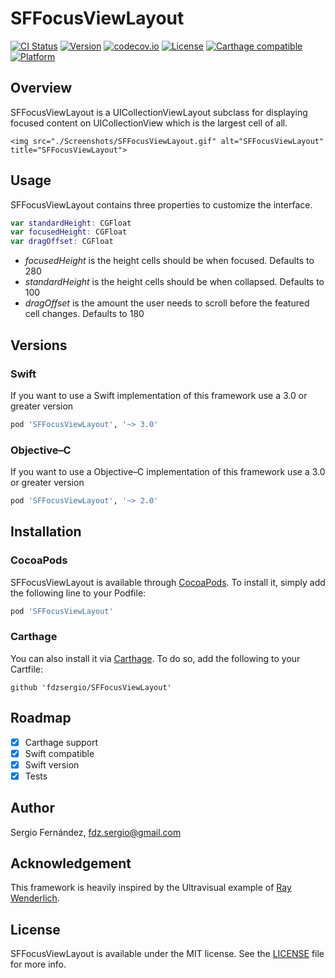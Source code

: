 # SFFocusViewLayout

[![CI Status](http://img.shields.io/travis/fdzsergio/SFFocusViewLayout.svg?style=flat)](https://travis-ci.org/fdzsergio/SFFocusViewLayout)
[![Version](https://img.shields.io/cocoapods/v/SFFocusViewLayout.svg?style=flat)](http://cocoapods.org/pods/SFFocusViewLayout)
[![codecov.io](https://img.shields.io/codecov/c/github/fdzsergio/SFFocusViewLayout.svg)](http://codecov.io/github/fdzsergio/SFFocusViewLayout)
[![License](https://img.shields.io/cocoapods/l/SFFocusViewLayout.svg?style=flat)](http://cocoapods.org/pods/SFFocusViewLayout)
[![Carthage compatible](https://img.shields.io/badge/Carthage-compatible-4BC51D.svg?style=flat)](https://github.com/Carthage/Carthage)
[![Platform](https://img.shields.io/cocoapods/p/SFFocusViewLayout.svg?style=flat)](http://cocoapods.org/pods/SFFocusViewLayout)

## Overview
SFFocusViewLayout is a UICollectionViewLayout subclass for displaying focused content on UICollectionView which is the largest cell of all.

<p align="center" >
  
	<img src="./Screenshots/SFFocusViewLayout.gif" alt="SFFocusViewLayout" title="SFFocusViewLayout">

</p>

## Usage

SFFocusViewLayout contains three properties to customize the interface.

```swift
var standardHeight: CGFloat
var focusedHeight: CGFloat
var dragOffset: CGFloat
```

- _focusedHeight_ is the height cells should be when focused.  Defaults to 280
- _standardHeight_ is the height cells should be when collapsed.  Defaults to 100
- _dragOffset_ is the amount the user needs to scroll before the featured cell changes. Defaults to 180


## Versions

### Swift
If you want to use a Swift implementation of this framework use a 3.0 or greater version

```ruby
pod 'SFFocusViewLayout', '~> 3.0'
```

### Objective–C
If you want to use a Objective–C implementation of this framework use a 3.0 or greater version

```ruby
pod 'SFFocusViewLayout', '~> 2.0'
```

## Installation

### CocoaPods

SFFocusViewLayout is available through [CocoaPods](http://cocoapods.org). To install
it, simply add the following line to your Podfile:

```ruby
pod 'SFFocusViewLayout'
```
### Carthage

You can also install it via [Carthage](https://github.com/Carthage/Carthage). To do so, add the following to your Cartfile:

```terminal
github 'fdzsergio/SFFocusViewLayout'
```

## Roadmap
- [x] Carthage support
- [x] Swift compatible
- [x] Swift version
- [x] Tests

## Author

Sergio Fernández, fdz.sergio@gmail.com

## Acknowledgement

This framework is heavily inspired by the Ultravisual example of [Ray Wenderlich](http://www.raywenderlich.com/99087/swift-expanding-cells-ios-collection-views).

## License

SFFocusViewLayout is available under the MIT license. See the [LICENSE](https://raw.githubusercontent.com/fdzsergio/SFFocusViewLayout/master/LICENSE) file for more info.

